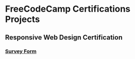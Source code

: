 # FreeCodeCamp Certifications Projects

## Responsive Web Design Certification

### [Survey Form](https://pages.github.com/)
